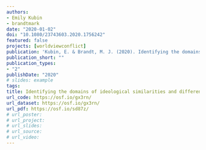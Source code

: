 ```yaml
---
authors:
- Emily Kubin
- brandtmark
date: "2020-01-02"
doi: "10.1080/23743603.2020.1756242"
featured: false
projects: [worldviewconflict]
publication: 'Kubin, E. & Brandt, M. J. (2020). Identifying the domains of ideological similarities and differences in attitudes. *Comprehensive Results in Social Psychology, 41*, 53-77'
publication_short: ""
publication_types:
- "2"
publishDate: "2020"
# slides: example
tags:
title: Identifying the domains of ideological similarities and differences in attitudes
url_code: https://osf.io/gx3rn/
url_dataset: https://osf.io/gx3rn/
url_pdf: https://osf.io/sd87z/
# url_poster:
# url_project:
# url_slides:
# url_source:
# url_video:
---
```

